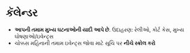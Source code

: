 # **કૅલેન્ડર**

- **આપની તમામ મુખ્ય ઘટનાઓની યાદી આપે છે**. ઉદાહરણ: રેલીઓ, કોર્ટ કેસ, મુખ્ય ઘોષણાઓ/ઇવેન્ટ્સ
- ચોક્કસ મહિનાની તમામ ઇવેન્ટ્સ જોવા માટે સૂચિ પર **નીચે સ્ક્રોલ કરો**